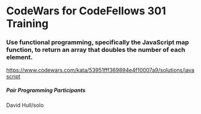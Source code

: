 # CodeWars for CodeFellows 301 Training



### Use functional programming, specifically the JavaScript map function, to return an array that doubles the number of each element.
https://www.codewars.com/kata/53951fff369894e4f10007a9/solutions/javascript

##### Pair Programming Participants
David Hull/solo
